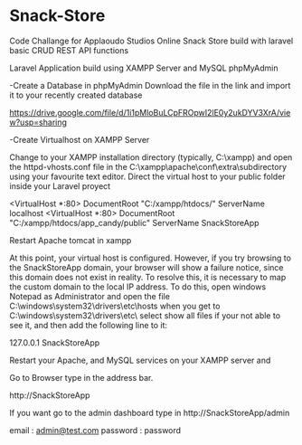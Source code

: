 # Snack-Store
Code Challange for Applaoudo Studios Online Snack Store build with laravel basic CRUD REST API functions



Laravel Application build using XAMPP Server and MySQL phpMyAdmin


-Create a Database in phpMyAdmin
Download the file in the link and import it to your recently created database

https://drive.google.com/file/d/1i1pMloBuLCpFROpwI2lE0y2ukDYV3XrA/view?usp=sharing



-Create Virtualhost on XAMPP Server



Change to your XAMPP installation directory (typically, C:\xampp) and open the 
httpd-vhosts.conf file in the C:\xampp\apache\conf\extra\subdirectory using your favourite text editor.
Direct the virtual host to your public folder inside your Laravel proyect

<VirtualHost *:80>
       DocumentRoot "C:/xampp/htdocs/"
       ServerName localhost
</VirtualHost>
<VirtualHost *:80>
       DocumentRoot "C:/xampp/htdocs/app_candy/public"
       ServerName SnackStoreApp
</VirtualHost>

Restart Apache tomcat in xampp

At this point, your virtual host is configured. 
However, if you try browsing to the SnackStoreApp domain, your browser will show
a failure notice, since this domain does not exist in reality. 
To resolve this, it is necessary to map the custom domain to the local IP address. 
To do this, open windows Notepad as Administrator and open the 
file C:\windows\system32\drivers\etc\hosts 
when you get to C:\windows\system32\drivers\etc\ select show all files
if your not able to see it, and then add the following line to it:

127.0.0.1		SnackStoreApp

Restart your Apache, and MySQL services on your XAMPP server and

Go to Browser type in the address bar.

http://SnackStoreApp 

If you want go to the admin dashboard type in 
http://SnackStoreApp/admin
 
email : admin@test.com
password : password 





